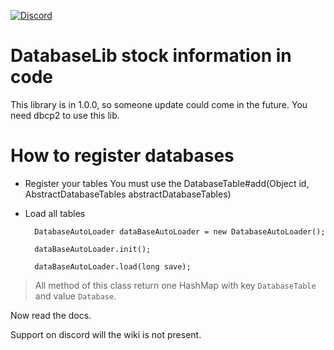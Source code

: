 [![Discord](https://img.shields.io/discord/577196219252604942.svg?label=&logo=discord&logoColor=ffffff&color=7389D8&labelColor=6A7EC2)](https://discord.gg/5xQPmD2)

# DatabaseLib stock information in code

This library is in 1.0.0, so someone update could come in the future.
You need dbcp2 to use this lib.

# How to register databases
* Register your tables
You must use the DatabaseTable#add(Object id, AbstractDatabaseTables abstractDatabaseTables)

* Load all tables

        
        DatabaseAutoLoader dataBaseAutoLoader = new DatabaseAutoLoader();
        
        dataBaseAutoLoader.init();
                
        dataBaseAutoLoader.load(long save);
        

> All method of this class return one HashMap with key `DatabaseTable` and value `Database`.

Now read the docs.


Support on discord will the wiki is not present.
